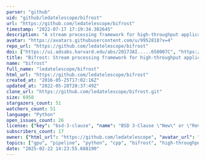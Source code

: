 ```yaml
---
parser: "github"
uid: "github/ledatelescope/bifrost"
url: "https://github.com/ledatelescope/bifrost"
timestamp: "2022-07-17 17:19:34.302645"
description: "A stream processing framework for high-throughput applications."
avatar: "https://avatars.githubusercontent.com/u/9952818?v=4"
repo_url: "https://github.com/ledatelescope/bifrost"
doi: ["https://ui.adsabs.harvard.edu/abs/2017JAI.....650007C", "https://ui.adsabs.harvard.edu/abs/2017ascl.soft11021B/abstract"]
title: "Bifrost: Stream processing framework for high-throughput applications"
name: "bifrost"
full_name: "ledatelescope/bifrost"
html_url: "https://github.com/ledatelescope/bifrost"
created_at: "2016-05-25T17:02:16Z"
updated_at: "2022-05-28T20:37:49Z"
clone_url: "https://github.com/ledatelescope/bifrost.git"
size: 6950
stargazers_count: 51
watchers_count: 51
language: "Python"
open_issues_count: 26
license: {"key": "bsd-3-clause", "name": "BSD 3-Clause \"New\" or \"Revised\" License", "spdx_id": "BSD-3-Clause", "url": "https://api.github.com/licenses/bsd-3-clause", "node_id": "MDc6TGljZW5zZTU="}
subscribers_count: 17
owner: {"html_url": "https://github.com/ledatelescope", "avatar_url": "https://avatars.githubusercontent.com/u/9952818?v=4", "login": "ledatelescope", "type": "User"}
topics: ["gpu", "pipeline", "python", "cpp", "bifrost", "high-throughput-computing", "high-performance-computing", "astronomy", "radio-astronomy", "cuda"]
date: "2025-02-22 14:23:55.688190"
---
```


